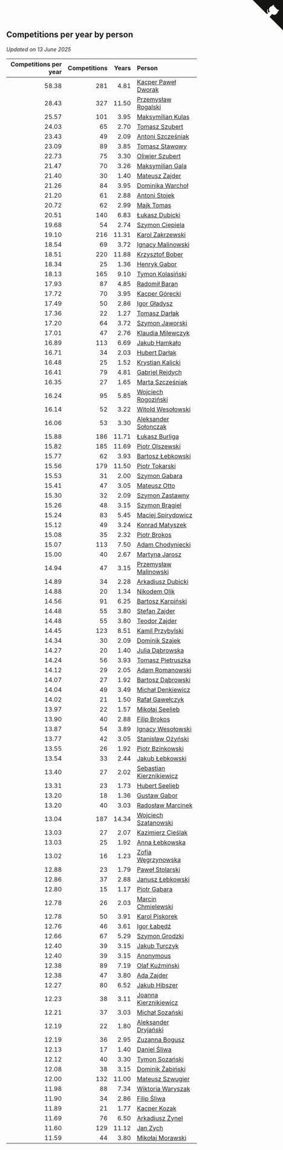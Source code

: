 ## Competitions per year by person

*Updated on 13 June 2025*

| Competitions per year | Competitions | Years | Person |
| ---: | ---: | ---: | :--- |
| 58.38 | 281 | 4.81 | [Kacper Paweł Dworak](https://www.worldcubeassociation.org/persons/2020DWOR01) |
| 28.43 | 327 | 11.50 | [Przemysław Rogalski](https://www.worldcubeassociation.org/persons/2013ROGA02) |
| 25.57 | 101 | 3.95 | [Maksymilian Kulas](https://www.worldcubeassociation.org/persons/2021KULA02) |
| 24.03 | 65 | 2.70 | [Tomasz Szubert](https://www.worldcubeassociation.org/persons/2022SZUB02) |
| 23.43 | 49 | 2.09 | [Antoni Szcześniak](https://www.worldcubeassociation.org/persons/2023SZCZ04) |
| 23.09 | 89 | 3.85 | [Tomasz Stawowy](https://www.worldcubeassociation.org/persons/2021STAW01) |
| 22.73 | 75 | 3.30 | [Oliwier Szubert](https://www.worldcubeassociation.org/persons/2022SZUB01) |
| 21.47 | 70 | 3.26 | [Maksymilian Gala](https://www.worldcubeassociation.org/persons/2022GALA01) |
| 21.40 | 30 | 1.40 | [Mateusz Zajder](https://www.worldcubeassociation.org/persons/2024ZAJD01) |
| 21.26 | 84 | 3.95 | [Dominika Warchoł](https://www.worldcubeassociation.org/persons/2021WARC01) |
| 21.20 | 61 | 2.88 | [Antoni Stojek](https://www.worldcubeassociation.org/persons/2022STOJ03) |
| 20.72 | 62 | 2.99 | [Majk Tomas](https://www.worldcubeassociation.org/persons/2022TOMA05) |
| 20.51 | 140 | 6.83 | [Łukasz Dubicki](https://www.worldcubeassociation.org/persons/2018DUBI01) |
| 19.68 | 54 | 2.74 | [Szymon Ciepiela](https://www.worldcubeassociation.org/persons/2022CIEP01) |
| 19.10 | 216 | 11.31 | [Karol Zakrzewski](https://www.worldcubeassociation.org/persons/2014ZAKR01) |
| 18.54 | 69 | 3.72 | [Ignacy Malinowski](https://www.worldcubeassociation.org/persons/2021MALI02) |
| 18.51 | 220 | 11.88 | [Krzysztof Bober](https://www.worldcubeassociation.org/persons/2013BOBE01) |
| 18.34 | 25 | 1.36 | [Henryk Gabor](https://www.worldcubeassociation.org/persons/2024GABO02) |
| 18.13 | 165 | 9.10 | [Tymon Kolasiński](https://www.worldcubeassociation.org/persons/2016KOLA02) |
| 17.93 | 87 | 4.85 | [Radomił Baran](https://www.worldcubeassociation.org/persons/2020BARA02) |
| 17.72 | 70 | 3.95 | [Kacper Górecki](https://www.worldcubeassociation.org/persons/2021GORE01) |
| 17.49 | 50 | 2.86 | [Igor Gładysz](https://www.worldcubeassociation.org/persons/2022GLAD01) |
| 17.36 | 22 | 1.27 | [Tomasz Darłak](https://www.worldcubeassociation.org/persons/2024DARL01) |
| 17.20 | 64 | 3.72 | [Szymon Jaworski](https://www.worldcubeassociation.org/persons/2021JAWO01) |
| 17.01 | 47 | 2.76 | [Klaudia Milewczyk](https://www.worldcubeassociation.org/persons/2022MILE05) |
| 16.89 | 113 | 6.69 | [Jakub Hamkało](https://www.worldcubeassociation.org/persons/2018HAMK01) |
| 16.71 | 34 | 2.03 | [Hubert Darłak](https://www.worldcubeassociation.org/persons/2023DARL03) |
| 16.48 | 25 | 1.52 | [Krystian Kalicki](https://www.worldcubeassociation.org/persons/2023KALI10) |
| 16.41 | 79 | 4.81 | [Gabriel Rejdych](https://www.worldcubeassociation.org/persons/2020REJD01) |
| 16.35 | 27 | 1.65 | [Marta Szcześniak](https://www.worldcubeassociation.org/persons/2023SZCZ07) |
| 16.24 | 95 | 5.85 | [Wojciech Rogoziński](https://www.worldcubeassociation.org/persons/2019ROGO04) |
| 16.14 | 52 | 3.22 | [Witold Wesołowski](https://www.worldcubeassociation.org/persons/2022WESO01) |
| 16.06 | 53 | 3.30 | [Aleksander Sołonczak](https://www.worldcubeassociation.org/persons/2022SOLO01) |
| 15.88 | 186 | 11.71 | [Łukasz Burliga](https://www.worldcubeassociation.org/persons/2013BURL01) |
| 15.82 | 185 | 11.69 | [Piotr Olszewski](https://www.worldcubeassociation.org/persons/2013OLSZ02) |
| 15.77 | 62 | 3.93 | [Bartosz Łebkowski](https://www.worldcubeassociation.org/persons/2021LEBK01) |
| 15.56 | 179 | 11.50 | [Piotr Tokarski](https://www.worldcubeassociation.org/persons/2013TOKA01) |
| 15.53 | 31 | 2.00 | [Szymon Gabara](https://www.worldcubeassociation.org/persons/2023GABA01) |
| 15.41 | 47 | 3.05 | [Mateusz Otto](https://www.worldcubeassociation.org/persons/2022OTTO01) |
| 15.30 | 32 | 2.09 | [Szymon Zastawny](https://www.worldcubeassociation.org/persons/2023ZAST01) |
| 15.26 | 48 | 3.15 | [Szymon Brągiel](https://www.worldcubeassociation.org/persons/2022BRAG03) |
| 15.24 | 83 | 5.45 | [Maciej Spirydowicz](https://www.worldcubeassociation.org/persons/2020SPIR01) |
| 15.12 | 49 | 3.24 | [Konrad Matyszek](https://www.worldcubeassociation.org/persons/2022MATY02) |
| 15.08 | 35 | 2.32 | [Piotr Brokos](https://www.worldcubeassociation.org/persons/2023BROK01) |
| 15.07 | 113 | 7.50 | [Adam Chodyniecki](https://www.worldcubeassociation.org/persons/2017CHOD02) |
| 15.00 | 40 | 2.67 | [Martyna Jarosz](https://www.worldcubeassociation.org/persons/2022JARO01) |
| 14.94 | 47 | 3.15 | [Przemysław Malinowski](https://www.worldcubeassociation.org/persons/2022MALI01) |
| 14.89 | 34 | 2.28 | [Arkadiusz Dubicki](https://www.worldcubeassociation.org/persons/2023DUBI01) |
| 14.88 | 20 | 1.34 | [Nikodem Olik](https://www.worldcubeassociation.org/persons/2024OLIK01) |
| 14.56 | 91 | 6.25 | [Bartosz Karpiński](https://www.worldcubeassociation.org/persons/2019KARP03) |
| 14.48 | 55 | 3.80 | [Stefan Zajder](https://www.worldcubeassociation.org/persons/2021ZAJD02) |
| 14.48 | 55 | 3.80 | [Teodor Zajder](https://www.worldcubeassociation.org/persons/2021ZAJD03) |
| 14.45 | 123 | 8.51 | [Kamil Przybylski](https://www.worldcubeassociation.org/persons/2016PRZY01) |
| 14.34 | 30 | 2.09 | [Dominik Szajek](https://www.worldcubeassociation.org/persons/2023SZAJ01) |
| 14.27 | 20 | 1.40 | [Julia Dąbrowska](https://www.worldcubeassociation.org/persons/2024DABR01) |
| 14.24 | 56 | 3.93 | [Tomasz Pietruszka](https://www.worldcubeassociation.org/persons/2021PIET01) |
| 14.12 | 29 | 2.05 | [Adam Romanowski](https://www.worldcubeassociation.org/persons/2023ROMA10) |
| 14.07 | 27 | 1.92 | [Bartosz Dąbrowski](https://www.worldcubeassociation.org/persons/2023DABR07) |
| 14.04 | 49 | 3.49 | [Michał Denkiewicz](https://www.worldcubeassociation.org/persons/2021DENK01) |
| 14.02 | 21 | 1.50 | [Rafał Gawełczyk](https://www.worldcubeassociation.org/persons/2023GAWE01) |
| 13.97 | 22 | 1.57 | [Mikołaj Seelieb](https://www.worldcubeassociation.org/persons/2023SEEL04) |
| 13.90 | 40 | 2.88 | [Filip Brokos](https://www.worldcubeassociation.org/persons/2022BROK03) |
| 13.87 | 54 | 3.89 | [Ignacy Wesołowski](https://www.worldcubeassociation.org/persons/2021WESO01) |
| 13.77 | 42 | 3.05 | [Stanisław Ożyński](https://www.worldcubeassociation.org/persons/2022OZYN01) |
| 13.55 | 26 | 1.92 | [Piotr Bzinkowski](https://www.worldcubeassociation.org/persons/2023BZIN01) |
| 13.54 | 33 | 2.44 | [Jakub Łebkowski](https://www.worldcubeassociation.org/persons/2023LEBK01) |
| 13.40 | 27 | 2.02 | [Sebastian Kierznikiewicz](https://www.worldcubeassociation.org/persons/2023KIER02) |
| 13.31 | 23 | 1.73 | [Hubert Seelieb](https://www.worldcubeassociation.org/persons/2023SEEL02) |
| 13.20 | 18 | 1.36 | [Gustaw Gabor](https://www.worldcubeassociation.org/persons/2024GABO01) |
| 13.20 | 40 | 3.03 | [Radosław Marcinek](https://www.worldcubeassociation.org/persons/2022MARC05) |
| 13.04 | 187 | 14.34 | [Wojciech Szatanowski](https://www.worldcubeassociation.org/persons/2011SZAT01) |
| 13.03 | 27 | 2.07 | [Kazimierz Cieślak](https://www.worldcubeassociation.org/persons/2023CIES01) |
| 13.03 | 25 | 1.92 | [Anna Łebkowska](https://www.worldcubeassociation.org/persons/2023LEBK04) |
| 13.02 | 16 | 1.23 | [Zofia Węgrzynowska](https://www.worldcubeassociation.org/persons/2024WEGR01) |
| 12.88 | 23 | 1.79 | [Paweł Stolarski](https://www.worldcubeassociation.org/persons/2023STOL04) |
| 12.86 | 37 | 2.88 | [Janusz Łebkowski](https://www.worldcubeassociation.org/persons/2022LEBK01) |
| 12.80 | 15 | 1.17 | [Piotr Gabara](https://www.worldcubeassociation.org/persons/2024GABA02) |
| 12.78 | 26 | 2.03 | [Marcin Chmielewski](https://www.worldcubeassociation.org/persons/2023CHMI01) |
| 12.78 | 50 | 3.91 | [Karol Piskorek](https://www.worldcubeassociation.org/persons/2021PISK01) |
| 12.76 | 46 | 3.61 | [Igor Łabędź](https://www.worldcubeassociation.org/persons/2021LABE01) |
| 12.66 | 67 | 5.29 | [Szymon Grodzki](https://www.worldcubeassociation.org/persons/2020GROD01) |
| 12.40 | 39 | 3.15 | [Jakub Turczyk](https://www.worldcubeassociation.org/persons/2022TURC02) |
| 12.40 | 39 | 3.15 | [Anonymous](https://www.worldcubeassociation.org/persons/2022ANON03) |
| 12.38 | 89 | 7.19 | [Olaf Kuźmiński](https://www.worldcubeassociation.org/persons/2018KUZM02) |
| 12.38 | 47 | 3.80 | [Ada Zajder](https://www.worldcubeassociation.org/persons/2021ZAJD01) |
| 12.27 | 80 | 6.52 | [Jakub Hibszer](https://www.worldcubeassociation.org/persons/2018HIBS01) |
| 12.23 | 38 | 3.11 | [Joanna Kierznikiewicz](https://www.worldcubeassociation.org/persons/2022KIER01) |
| 12.21 | 37 | 3.03 | [Michał Sozański](https://www.worldcubeassociation.org/persons/2022SOZA02) |
| 12.19 | 22 | 1.80 | [Aleksander Dryjański](https://www.worldcubeassociation.org/persons/2023DRYJ01) |
| 12.19 | 36 | 2.95 | [Zuzanna Bogusz](https://www.worldcubeassociation.org/persons/2022BOGU01) |
| 12.13 | 17 | 1.40 | [Daniel Śliwa](https://www.worldcubeassociation.org/persons/2024SLIW01) |
| 12.12 | 40 | 3.30 | [Tymon Sozański](https://www.worldcubeassociation.org/persons/2022SOZA01) |
| 12.08 | 38 | 3.15 | [Dominik Żabiński](https://www.worldcubeassociation.org/persons/2022ZABI01) |
| 12.00 | 132 | 11.00 | [Mateusz Szwugier](https://www.worldcubeassociation.org/persons/2014SZWU01) |
| 11.98 | 88 | 7.34 | [Wiktoria Waryszak](https://www.worldcubeassociation.org/persons/2018WARY01) |
| 11.90 | 34 | 2.86 | [Filip Śliwa](https://www.worldcubeassociation.org/persons/2022SLIW01) |
| 11.89 | 21 | 1.77 | [Kacper Kozak](https://www.worldcubeassociation.org/persons/2023KOZA05) |
| 11.69 | 76 | 6.50 | [Arkadiusz Żynel](https://www.worldcubeassociation.org/persons/2018ZYNE01) |
| 11.60 | 129 | 11.12 | [Jan Zych](https://www.worldcubeassociation.org/persons/2014ZYCH01) |
| 11.59 | 44 | 3.80 | [Mikołaj Morawski](https://www.worldcubeassociation.org/persons/2021MORA01) |


<a href="https://github.com/noeruchangd/wca_statistics_vn" class="github-corner" aria-label="View source on Github"><svg width="80" height="80" viewBox="0 0 250 250" style="fill:#151513; color:#fff; position: absolute; top: 0; border: 0; right: 0;" aria-hidden="true"><path d="M0,0 L115,115 L130,115 L142,142 L250,250 L250,0 Z"></path><path d="M128.3,109.0 C113.8,99.7 119.0,89.6 119.0,89.6 C122.0,82.7 120.5,78.6 120.5,78.6 C119.2,72.0 123.4,76.3 123.4,76.3 C127.3,80.9 125.5,87.3 125.5,87.3 C122.9,97.6 130.6,101.9 134.4,103.2" fill="currentColor" style="transform-origin: 130px 106px;" class="octo-arm"></path><path d="M115.0,115.0 C114.9,115.1 118.7,116.5 119.8,115.4 L133.7,101.6 C136.9,99.2 139.9,98.4 142.2,98.6 C133.8,88.0 127.5,74.4 143.8,58.0 C148.5,53.4 154.0,51.2 159.7,51.0 C160.3,49.4 163.2,43.6 171.4,40.1 C171.4,40.1 176.1,42.5 178.8,56.2 C183.1,58.6 187.2,61.8 190.9,65.4 C194.5,69.0 197.7,73.2 200.1,77.6 C213.8,80.2 216.3,84.9 216.3,84.9 C212.7,93.1 206.9,96.0 205.4,96.6 C205.1,102.4 203.0,107.8 198.3,112.5 C181.9,128.9 168.3,122.5 157.7,114.1 C157.9,116.9 156.7,120.9 152.7,124.9 L141.0,136.5 C139.8,137.7 141.6,141.9 141.8,141.8 Z" fill="currentColor" class="octo-body"></path></svg></a><style>.github-corner:hover .octo-arm{animation:octocat-wave 560ms ease-in-out}@keyframes octocat-wave{0%,100%{transform:rotate(0)}20%,60%{transform:rotate(-25deg)}40%,80%{transform:rotate(10deg)}}@media (max-width:500px){.github-corner:hover .octo-arm{animation:none}.github-corner .octo-arm{animation:octocat-wave 560ms ease-in-out}}</style>
